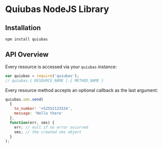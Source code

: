 # Quiubas NodeJS Library

## Installation

`npm install quiubas`

## API Overview

Every resource is accessed via your `quiubas` instance:

```js
var quiubas = require('quiubas');
// quiubas.{ RESOURCE_NAME }.{ METHOD_NAME }
```

Every resource method accepts an optional callback as the last argument:

```js
quiubas.sms.send(
  {
  	to_number: '+52552123524',
  	message: 'Hello there'
  },
  function(err, sms) {
    err; // null if no error occurred
    sms; // the created sms object
  }
);
```

